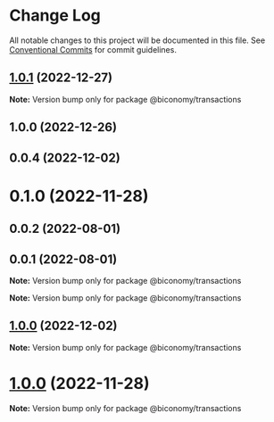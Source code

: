 # Change Log

All notable changes to this project will be documented in this file.
See [Conventional Commits](https://conventionalcommits.org) for commit guidelines.

## [1.0.1](https://github.com/bcnmy/biconomy-client-sdk/compare/@biconomy/transactions@1.0.1...@biconomy/transactions@1.0.1) (2022-12-27)

**Note:** Version bump only for package @biconomy/transactions

## 1.0.0 (2022-12-26)

## 0.0.4 (2022-12-02)

# 0.1.0 (2022-11-28)

## 0.0.2 (2022-08-01)

## 0.0.1 (2022-08-01)

**Note:** Version bump only for package @biconomy/transactions

**Note:** Version bump only for package @biconomy/transactions

## [1.0.0](https://github.com/bcnmy/biconomy-client-sdk/compare/v0.1.0...v0.0.4) (2022-12-02)

**Note:** Version bump only for package @biconomy/transactions

# [1.0.0](https://github.com/bcnmy/biconomy-client-sdk/compare/v1.0.0...v0.1.0) (2022-11-28)

**Note:** Version bump only for package @biconomy/transactions
